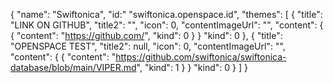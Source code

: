 {
    "name": "Swiftonica",
    "id:" "swiftonica.openspace.id",
    "themes": [
        {
            "title": "LINK ON GITHUB",
            "title2": "",
            "icon": 0,
            "contentImageUrl": "",
            "content": {
                {
                    "content": "https://github.com/",
                    "kind": 0
                }
            }
            "kind": 0
        },
        {
            "title": "OPENSPACE TEST",
            "title2": null,
            "icon": 0,
            "contentImageUrl": "",
            "content": {
                {
                    "content": "https://github.com/swiftonica/swiftonica-database/blob/main/VIPER.md",
                    "kind": 1 
                }
            }
            "kind": 0
        }
    ]
}
